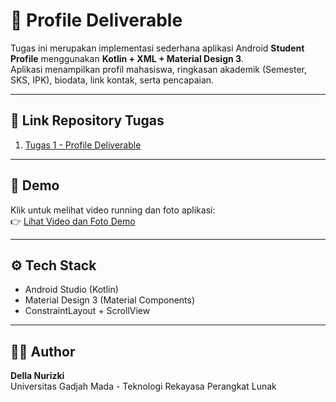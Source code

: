 # 📱 Profile Deliverable

Tugas ini merupakan implementasi sederhana aplikasi Android **Student Profile** menggunakan **Kotlin + XML + Material Design 3**.  
Aplikasi menampilkan profil mahasiswa, ringkasan akademik (Semester, SKS, IPK), biodata, link kontak, serta pencapaian.  

---

## 📂 Link Repository Tugas
1. [Tugas 1 - Profile Deliverable](https://github.com/zerosuum/Profile)  

---

## 🎥 Demo 
Klik untuk melihat video running dan foto aplikasi:  
👉 [Lihat Video dan Foto Demo](https://drive.google.com/drive/folders/1JkE14bhv2x5w5M_8HAsl8guNqO2NErvU?usp=sharing)

---

## ⚙️ Tech Stack
- Android Studio (Kotlin)
- Material Design 3 (Material Components)
- ConstraintLayout + ScrollView

---

## 👩‍💻 Author
**Della Nurizki**  
Universitas Gadjah Mada - Teknologi Rekayasa Perangkat Lunak
